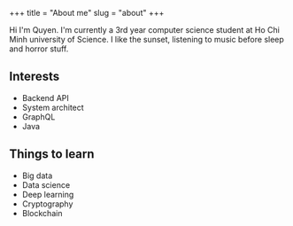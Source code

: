+++
title = "About me"
slug = "about"
+++

Hi I'm Quyen. I'm currently a 3rd year computer science student at Ho Chi Minh university of Science. I like the sunset, listening to music before sleep and horror stuff.

## **Interests**
- Backend API
- System architect
- GraphQL
- Java

## **Things to learn**
- Big data
- Data science
- Deep learning
- Cryptography
- Blockchain
